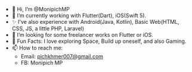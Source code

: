 - 👋 Hi, I’m @MonipichMP
- 🌱 I’m currently working with Flutter(Dart), iOS(Swift 5).
- ✨ I've also experience with Android(Java, Kotlin), Basic Web(HTML, CSS, JS, a little PHP, Laravel)
- 💞️ I’m looking for some freelancer works on Flutter or iOS.
- 🚀 Fun Facts: I love exploring Space, Build up oneself, and also Gaming.
- 📫 How to reach me:
  + Email: pichkhmer007@gmail.com
  + FB: Monipich MP

<!---
MonipichMP/MonipichMP is a ✨ special ✨ repository because its `README.md` (this file) appears on your GitHub profile.
You can click the Preview link to take a look at your changes.
--->
